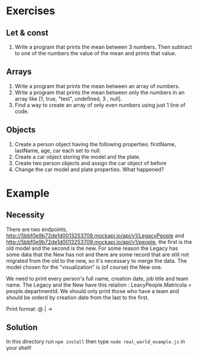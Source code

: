 # Exercises

## Let & const
1. Write a program that prints the mean between 3 numbers. Then subtract to one of the numbers the value of the mean and prints that value.

## Arrays
1. Write a program that prints the mean between an array of numbers.
2. Write a program that prints the mean between only the numbers in an array like [1, true, "test", undefined, 3 , null].
3. Find a way to create an array of only even numbers using just 1 line of code.

## Objects
1. Create a person object having the following properties: firstName, lastName, age, car each set to null.
2. Create a car object storing the model and the plate.
3. Create two person objects and assign the car object of before
4. Change the car model and plate properties. What happened?

# Example

## Necessity
There are two endpoints, http://5bbf0e9b72de1d0013253709.mockapi.io/api/v1/LegacyPeople and http://5bbf0e9b72de1d0013253709.mockapi.io/api/v1/people, the first is the old model and the second is the new. 
For some reason the Legacy has some data that the New has not and there are some record that are still not migrated from the old to the new, so it's necessary to merge the data. The model chosen for the "visualization" is (of course) the New one.

We need to print every person's full name, creation date, job title and team name. The Legacy and the New have this relation : LeacyPeople.Matricola = people.departmentId. We should only print those who have a team and should be orderd by creation date from the last to the first.

Print format: <full name> @ <creation date> | <job title> -> <team name>

## Solution
In this directory run `npm install` then type `node real_world_example.js` in your shell!
